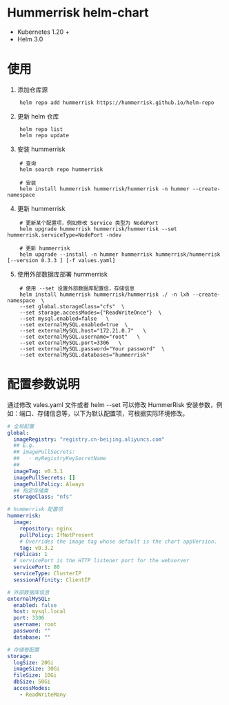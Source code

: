 # Hummerrisk helm-chart

- Kubernetes 1.20 +
- Helm 3.0

# 使用

1. 添加仓库源
```shell
    helm repo add hummerrisk https://hummerrisk.github.io/helm-repo
```

2. 更新 helm 仓库
```shell
    helm repo list
    helm repo update
```

3. 安装 hummerrisk
```shell
    # 查询
    helm search repo hummerrisk
    
    # 安装
    helm install hummerrisk hummerrisk/hummerrisk -n hummer --create-namespace
```

4. 更新 hummerrisk
```shell
    # 更新某个配置项，例如修改 Service 类型为 NodePort
    helm upgrade hummerrisk hummerrisk/hummerrisk --set hummerrisk.serviceType=NodePort -ndev
    
    # 更新 hummerrisk
    helm upgrade --install -n hummer hummerrisk hummerrisk/hummerrisk [--version 0.3.3 ] [-f values.yaml]
```

5. 使用外部数据库部署 hummerrisk
```shell
    # 使用 --set 设置外部数据库配置信，存储信息
    helm install hummerrisk hummerrisk/hummerrisk ./ -n lxh --create-namespace  \
    --set global.storageClass="cfs"  \
    --set storage.accessModes={"ReadWriteOnce"}  \
    --set mysql.enabled=false   \
    --set externalMySQL.enabled=true  \
    --set externalMySQL.host="172.21.0.7"   \
    --set externalMySQL.username="root"   \
    --set externalMySQL.port=3306   \
    --set externalMySQL.password="Your password"  \
    --set externalMySQL.databases="hummerrisk"
```

# 配置参数说明
通过修改 vales.yaml 文件或者 helm --set 可以修改 HummerRisk 安装参数，例如：端口、存储信息等，以下为默认配置项，可根据实际环境修改。
```yaml
# 全局配置
global:
  imageRegistry: "registry.cn-beijing.aliyuncs.com"
  ## E.g.
  ## imagePullSecrets:
  ##   - myRegistryKeySecretName
  ##
  imageTag: v0.3.1
  imagePullSecrets: []
  imagePullPolicy: Always
  ## 指定存储类
  storageClass: "nfs"

# hummerrisk 配置项
hummerrisk:
  image:
    repository: nginx
    pullPolicy: IfNotPresent
    # Overrides the image tag whose default is the chart appVersion.
    tag: v0.3.2
  replicas: 1
  # servicePort is the HTTP listener port for the webserver
  servicePort: 80
  serviceType: ClusterIP
  sessionAffinity: ClientIP

# 外部数据库信息
externalMySQL:
  enabled: false
  host: mysql.local
  port: 3306
  username: root
  password: ""
  database: ""

# 存储卷配置
storage:
  logSize: 20Gi
  imageSize: 30Gi
  fileSize: 10Gi
  dbSize: 50Gi
  accessModes:
    - ReadWriteMany
```
